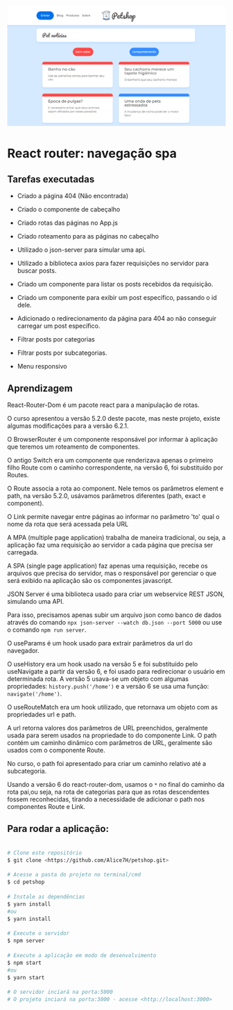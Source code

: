 <h1 align="center">
  <img alt="banner" title="#Banner" src="./src/assets/img/banner.png" />
</h1>

# React router: navegação spa

## Tarefas executadas

- Criado a página 404 (Não encontrada)
- Criado o componente de cabeçalho
- Criado rotas das páginas no App.js
- Criado roteamento para as páginas no cabeçalho

- Utilizado o json-server para simular uma api.
- Utilizado a biblioteca axios para fazer requisições no servidor para buscar posts.
- Criado um componente para listar os posts recebidos da requisição.
- Criado um componente para exibir um post específico, passando o id dele.
- Adicionado o redirecionamento da página para 404 ao não conseguir carregar um post específico.
- Filtrar posts por categorias
- Filtrar posts por subcategorias.
- Menu responsivo

## Aprendizagem

React-Router-Dom é um pacote react para a manipulação de rotas.

O curso apresentou a versão 5.2.0 deste pacote, mas neste projeto, existe algumas modificações para a versão 6.2.1.

O BrowserRouter é um componente responsável por informar à aplicação que teremos um roteamento de componentes.

O antigo Switch era um componente que renderizava apenas o primeiro filho Route com o caminho correspondente, na versão 6, foi substituído por Routes.

O Route associa a rota ao component.
Nele temos os parâmetros element e path, na versão 5.2.0, usávamos parâmetros diferentes (path, exact e component).

O Link permite navegar entre páginas ao informar no parâmetro 'to' qual o nome da rota que será acessada pela URL

A MPA (multiple page application) trabalha de maneira tradicional, ou seja, a aplicação faz uma requisição ao servidor a cada página que precisa ser carregada.

A SPA (single page application) faz apenas uma requisição, recebe os arquivos que precisa do servidor, mas o responsável por gerenciar o que será exibido na aplicação são os componentes javascript.

JSON Server é uma biblioteca usado para criar um webservice REST JSON,
simulando uma API.

Para isso, precisamos apenas subir um arquivo json como banco de dados através do comando `npx json-server --watch db.json --port 5000` ou use o comando `npm run server`.

O useParams é um hook usado para extrair parâmetros da url do navegador.

O useHistory era um hook usado na versão 5 e foi substituído pelo useNavigate a partir da versão 6, e foi usado para redirecionar o usuário em determinada rota.
A versão 5 usava-se um objeto com algumas propriedades: `history.push('/home')` e a versão 6 se usa uma função: `navigate('/home')`.

O useRouteMatch era um hook utilizado, que retornava um objeto com as propriedades url e path.

A url retorna valores dos parâmetros de URL preenchidos, geralmente usada para serem usados na propriedade to do componente Link.
O path contém um caminho dinâmico com parâmetros de URL, geralmente são usados com o componente Route.

No curso, o path foi apresentado para criar um caminho relativo até a subcategoria.

Usando a versão 6 do react-router-dom, usamos o `*` no final do caminho da rota pai,ou seja, na rota de categorias para que as rotas descendentes fossem reconhecidas, tirando a necessidade de adicionar o path nos componentes Route e Link.

## Para rodar a aplicação:

```bash

# Clone este repositório
$ git clone <https://github.com/Alice7H/petshop.git>

# Acesse a pasta do projeto no terminal/cmd
$ cd petshop

# Instale as dependências
$ yarn install
#ou
$ yarn install

# Execute o servidor
$ npm server

# Execute a aplicação em modo de desenvolvimento
$ npm start
#ou
$ yarn start

# O servidor inciará na porta:5000
# O projeto inciará na porta:3000 - acesse <http://localhost:3000>
```

